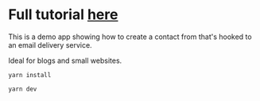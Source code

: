 # Full tutorial [here](https://www.nichita-sindie.dev/blog/nextjs-contact-form)

This is a demo app showing how to create a contact from that's hooked to an email delivery service.

Ideal for blogs and small websites.

```
yarn install
```

```
yarn dev
```
